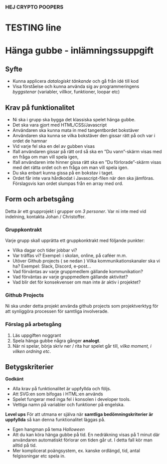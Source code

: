 ### HEJ CRYPTO POOPERS 
# TESTING line


# Hänga gubbe - inlämningssuppgift

## Syfte

- Kunna applicera _datalogiskt tänkande_ och gå från idé till kod
- Visa förståelse och kunna använda sig av programmeringens _byggstenar_ (variabler, villkor, funktioner, loopar etc)

## Krav på funktionalitet

- Ni ska i grupp ska bygga det klassiska spelet hänga gubbe.
- Det ska vara gjort med HTML/CSS/Javascript
- Användaren ska kunna mata in med tangentbordet bokstäver
- Användaren ska kunna se vilka bokstäver den gissar rätt på och var i ordet de hamnar
- Vid varje fel ska en del av gubben visas
- Ifall användaren gissar på rätt ord så ska en ”Du vann”-skärm visas med en fråga om man vill spela igen,
- Ifall användaren inte hinner gissa rätt ska en ”Du förlorade”-skärm visas med det rätta ordet och en fråga om man vill spela igen.
- Du ska enbart kunna gissa på en bokstav i taget.
- Ordet får inte vara hårdkodat i Javascript-filen när den ska jämföras. Förslagsvis kan ordet slumpas från en array med ord.

## Form och arbetsgång

Detta är ett grupprojekt i grupper om _3 personer_. Var ni inte med vid indelning, kontakta Johan / Christoffer.

### Gruppkontrakt

Varje grupp skall upprätta ett gruppkonktrakt med följande punkter:

- Vilka dagar och tider jobbar vi?
- Var träffas vi? Exempel: i skolan, online, på caféer m.m.
- Utöver Github projects ( se nedan ) Vilka kommunikationskanaler ska vi ha? Exempel: Slack, Discord, e-post...
- Vad förväntas av varje gruppmedlem gällande kommunikation?
- Vad förväntas av varje gruppmedlem gällande aktivitet?
- Vad blir det för konsekvenser om man inte är aktiv i projektet?

### Github Projects

Ni ska under detta projekt använda github projects som projektverktyg för att synliggöra processen för samtliga involverade.

### Förslag på arbetsgång

1. Läs uppgiften noggrant
2. Spela hänga gubbe några gånger **analogt**.
3. När ni spelar, börja skriv ner / rita hur spelet går till, _vilka moment, i vilken ordning etc_.

## Betygskriterier

**Godkänt**

- Alla krav på funktionalitet är uppfyllda och följs.
- Att SVG:en som bifogas i HTML:en används
- Spelet fungerar med inga fel i konsolen i developer tools.
- Vettiga namn på variabler och funktioner på engelska.

**Level ups**
För att utmana er själva när **samtliga bedömningskriterier är uppfyllda** så kan denna funktionalitet läggas på.

- Egen hangman på tema _Halloween_
- Att du kan köra hänga gubbe på tid. En nedräkning visas på 1 minut där användaren automatiskt förlorar om tiden går ut. I detta fall kör man alltid på tid.
- Mer komplicerat poängsystem, ex. kanske ordlängd, tid, antal felgissningar etc spela in.
